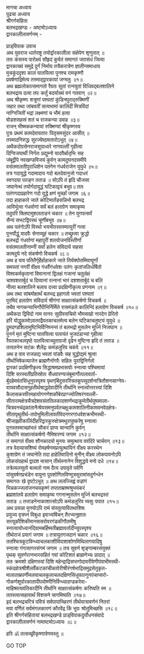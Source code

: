 मागचा अध्याय  
पुढचा अध्याय  
श्रीगर्गसंहिता  
बलभद्रखण्डः - अष्टमोऽध्यायः  
द्वारकालीलावर्णनम् -  
  
प्राड्‌विपाक उवाच  
अथ युवराज धार्तराष्ट्र तयोर्द्वारकालीला संक्षेपेण शृणुतात् ॥  
ततः कंसस्य पारोक्ष्यं सौहृदं कुर्वतं समागतं जरासंधं जित्वा  
द्वारकाख्यं समुद्रे दुर्गं निर्माय तत्रैकरात्रेण ज्ञातीन्समाधाय  
मुचकुंददृशा कालं घातयित्वा पुनश्च रामकृष्णौ  
प्रवर्षणाद्रिमेत्य तस्माद्द्वारकायां जग्मतुः ॥१॥  
अथ ब्रह्मलोकात्समागतो रैवतः सुतां रत्नयुतां विधिवद्‌बलशालिने  
बलभद्राय दत्वा तपः कर्तुं बदर्याख्यं वनं गतवान् ॥२॥  
अथ श्रीकृष्णः शत्रूणां पश्यतां कुंडिनपुराद्‌रुक्मिणीं  
जहार तथा जांबवतीं सत्यभामां कालिंदीं मित्रविंदां  
नाग्निजितीं भद्रां लक्ष्मणां च भौमं हत्वा  
षोडशसहस्रं शतं च राजकन्या उवाह ॥३॥  
राजन् भीष्मककन्यायां रुक्मिण्यां श्रीकृष्णस्य  
पुत्रः प्रथमं कामदेवावतारः पितृसमसुंदर आसीत् ॥  
तस्मादनिरुद्धः सुरज्येष्ठावतारोऽभूत् ॥४॥  
अथैकदोग्रसेनराजसूयाध्वरे नागवल्लीं गृहीत्वा  
दिग्विजयार्थी निर्गतः प्रद्युम्नो यादवैर्भ्रातृभिः सह  
जंबूद्वीपे नवखण्डविजयं कुर्वन् कामदुघनदसमीपे  
वसंतमालतीपुराधिशेन पतंगेन गंधर्वराजेन युयुधे ॥५॥  
तत्र गदायुद्धे गदामादाय गदो बलदेवानुजो गदाधरं  
स्वगदया पतङ्ग तताड ॥ सोऽपि तं हृदि चौजसा  
जघानेत्थं तयोर्गदायुद्धं घटिकाद्वयं बभूव॥ ततः  
पतंगगदाप्रहारेण गदो युद्धे क्षणं मूर्च्छां जगाम ॥६॥  
तदा हाहाकारे जाते कोटिमार्तंडसन्निभो बलभद्र  
आविर्भूत्वा गंधर्वाणां सर्वं बलं हलाग्रेण समाकृष्य  
तदुपरि क्लिष्टमुशलताडनं चकार ॥ तेन युगपत्सर्वं  
सैन्यं सभटद्विपरथं चूर्णीबभूव ॥७॥  
अथ पतंगोऽपि विरथो भयभीतस्तस्मात्पुरीं गत्वा  
पुनर्योद्धुं यादवैः सेनाव्यूहं चकार ॥ तच्छ्रुत्वा क्रुद्धो  
बलभद्रो गंधर्वाणां महापुरीं शतयोजनविस्तीर्णां  
वसंतमालतीनाम्नीं सर्वां हलेन संविदार्य सहसा  
कामदुघे नदे संकर्षणो विचकर्ष ॥८॥  
अथ ह वाव पतितैर्गृहैर्हाहाकारे जाते तिर्यक्पोतमिवाघूर्णां  
समस्तां नगरीं वीक्ष्य गंधर्वैगंधवेशः पतंगः कृतांजलिर्धर्षितो  
विश्वकर्मकृतानां विमानानां द्विलक्षं गजानां चतुर्लक्षं  
चाश्वशतार्बुदं च दिव्यानां रत्नानां भारं दशशतार्बुदं च बलिं  
नीत्वा बलशालिने बलाय दत्त्वा प्रदक्षिणीकृत्य प्रणनाम ॥९॥  
अथ तथा सांबमोक्षार्थं बलभद्र इहागतो भवतां पश्यतां  
पुरमिदं हलाग्रेण संविदार्य श्रीगंगां साक्षात्संकर्षणो विचकर्ष ॥  
तथैव नागकन्याभिर्गोपीभिर्निर्मिते रासमंडले कालिन्दिं हलाग्रेण विचकर्ष ॥१०॥  
अथैकदा द्विविदो नाम वानरः सुग्रीवसचिवो भौमसखो नारदेन प्रेरितो  
हरिं योद्धुकामोऽवतरद्रैवतकाचलमेत्य बलेन घटिकाचतुष्टयं युयुधे ॥  
द्रुमदण्डशिलामुष्टिभिर्विनिघ्नन्तं तं बलभद्रो मुसलेन मूर्ध्नि निजघान ॥  
पुनर्न मृतं मुष्टिना घातयित्वा पलायंतं भुजदंडाभ्यां गृहीत्वा  
रैवतकाचलपृष्ठे पातयित्वाच्युताग्रजो दृढेन मुष्टिना हृदि तं तताड ॥  
तत्पतनेन सटंकः शैलेंद्रः कमंडलुरिव चकंपे ॥११॥  
अथ ह वाव राजन्नद्य भवतां पांडवैः सह युद्धोद्यमं श्रुत्वा  
तीर्थाभिषेकव्याजेन ब्राह्मणैर्नागरैः सहितः पुराद्विनिर्गतो  
द्वारकां प्रदक्षिणीकृत्य सिद्धाश्रमप्रभासयोः स्नात्वा पश्चिमायां  
दिशि सरस्वतीप्रतिस्रोतः सैंधवारण्यजंबूमार्गोत्पलावर्ता-  
र्बुदहेमवंतसिंधूनुपस्पृश्य पृथग्‌बिंदुसरस्त्रितकूपसुदर्शनात्रितौशनसाग्नेय-  
वायवसौदासगुहतीर्थश्राद्धदेवादीनि तीर्थानि स्नात्वोत्तरस्यां दिशि  
कैलासकरवीरमहायोगगणेशकौबेरप्राग्ज्योतिषरंगवल्ली-  
सीतारामक्षेत्रचैत्रदेशवसंततिलकादशार्णभद्राकूर्मतीर्थपुष्पमाला-  
चित्रवनचंद्रकांतानैःश्रेयसमनुपर्वतचक्षुःकामशालिनीकामवनवेदक्षेत्र-  
सीतापृथुतीर्थ-तपोभूमिलीलावतीवेदनगरगांधर्वशक्रभीमरथी-  
श्रीजाह्नवीकालिंदीहरिद्वारकुरुक्षेत्रमथुरापुष्करेषु स्नात्वा  
पुनस्तस्माच्छांभलं सौकरं प्राप्य चान्यानि कुर्वन्  
तीर्थानि साक्षात्संकर्षणो नैमिषारण्यं जगाम ॥१२॥  
तं समागतं वीक्ष्य शौनकादयो मुनयः समुत्थाय ववंदिरे चार्चयन् ॥१३॥  
तत्र वेदव्यासशिष्यं रोमहर्षणमप्रत्युत्थायिनं वीक्ष्य करस्थेन  
कुशाग्रेण तं जघानेति तदा हाहेतिवादिनो मुनीन् वीक्ष्य लोकपावनोऽपि  
लोकसंग्रहार्थ द्वादश मासान् तीर्थस्नानेन विशुद्धये मनो दधे ॥१४॥  
तत्रेल्वलसुतो बल्वलो नाम दैत्य उपावृते पर्वणि  
पांसुवर्षणप्रचंडेन वायुना पूयशोणितविण्मूत्रसुरामांसदुर्गन्धेन  
समागतः खे दृष्टोऽभूत् ॥ अथ ललज्जिह्वं वज्रांगं  
भिन्नकज्जलांजनचयकृष्णं तप्तताम्रश्मश्रुभयंकरं  
ब्रह्मशांतये हलाग्रेण समाकृष्य गगनान्मुसलेन मूर्ध्नि बलभद्रस्तं  
तताड ॥ तत्ताडनेनाकाशात्सोऽपि कमंडलुरिव व्यसुः पपात ॥१५॥  
अथ प्रसन्ना मुनयोऽपि रामं संस्तुत्यावितथाशिषः  
प्रयुज्य वृत्रघ्नं विबुधा इवाभ्यषिंचन् तैरभ्यनुज्ञातः  
सरयूकौशिकीमानससरोवरगंडकीगौतमीषु  
स्नात्वायोध्यानंदिग्रामबर्हिष्मतीब्रह्मावर्तादीन्युपस्पृश्य  
तीर्थराजं प्रयागं जगाम ॥ तत्रायुतगजदानं चकार ॥१६॥  
ततश्चित्रकूटविन्ध्याचलकाशीविपाशाशोणमिथिलागयादिषु  
स्नात्वा गंगासागरसंगमं जगाम ॥ तत्र सुवर्ण शृङ्गाम्बरसंयुक्तं  
पृथक् सुवर्णरत्नभारसहितं गवां कोटिशतं ब्राह्मणेभ्यः प्रादात् ॥  
ततः क्रमशो दक्षिणस्यां दिशि महेन्द्राद्रिसप्तगोदावरीवेणीपंपाभीमरथी-  
स्कंदक्षेत्रश्रीशैलर्वेंकटकांचीकावेरीश्रीरंगर्षभाद्रिसमुद्रसेतुकृत-  
मालाताम्रपर्णीमलयाचलकुलाचलदक्षिणसिंधुफाल्गुनपंचाप्सरो-  
गोकर्णशूर्पारकातापीपयोष्णीनिर्विन्ध्यादण्डकरेवा-  
माहिष्मत्यवंतिकादीनि तीर्थानि साक्षात्संकर्षणः करिष्यति स्म ॥  
ततस्त्वत्सहायार्थं विशसने चागमिष्यति ॥१७॥  
इदं बलभद्रचरित्रं पवित्रं सर्वपापाभिहरणं तीर्थयात्रावर्णनं नितरां  
मया वर्णितं सर्वमंगलकारणं कौरवेंद्र किं भूयः श्रोतुमिच्छसि ॥१८॥  
इति श्रीगर्गसंहितायां बलभद्रखण्डे प्राड्‌विपाकदुर्योधनसंवादे  
द्वारकालीलावर्णनं नामाष्टमोऽध्यायः ॥८॥  
  
हरिः ॐ तत्सच्छ्रीकृष्णार्पणमस्तु ॥  
  
GO TOP
